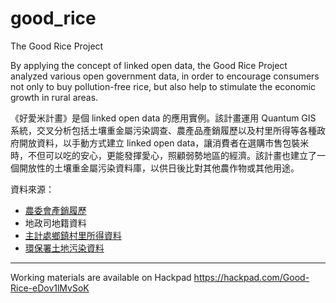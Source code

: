 good_rice
=========

The Good Rice Project

By applying the concept of linked open data, the Good Rice Project analyzed various open government data, in order to encourage consumers not only to buy pollution-free rice, but also help to stimulate the economic growth in rural areas. 

《好愛米計畫》是個 linked open data 的應用實例。該計畫運用 Quantum GIS 系統，交叉分析包括土壤重金屬污染調查、農產品產銷履歷以及村里所得等各種政府開放資料，以手動方式建立 linked open data，讓消費者在選購市售包裝米時，不但可以吃的安心，更能發揮愛心，照顧弱勢地區的經濟。該計畫也建立了一個開放性的土壤重金屬污染資料庫，以供日後比對其他農作物或其他用途。

資料來源：
- [農委會產銷履歷](http://data.coa.gov.tw/od/query?_m=detail&oid=9D7A7DA6-EAD2-4903-9C46-F24B12B7C892&tagPage=hotPage&currentPage=1)
- 地政司地籍資料
- [主計處鄉鎮村里所得資料](http://win.dgbas.gov.tw/fies/quick100.asp)
- [環保署土地污染資料](http://edw.epa.gov.tw/reportInspectSoil.aspx)

----------

Working materials are available on Hackpad
https://hackpad.com/Good-Rice-eDov1lMvSoK
